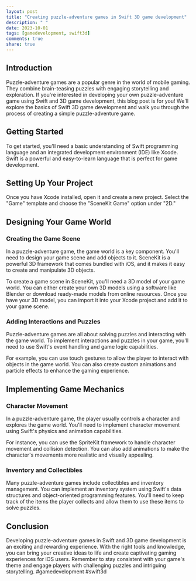 ```yaml
---
layout: post
title: "Creating puzzle-adventure games in Swift 3D game development"
description: " "
date: 2023-10-01
tags: [gamedevelopment, swift3d]
comments: true
share: true
---
```


## Introduction
Puzzle-adventure games are a popular genre in the world of mobile gaming. They combine brain-teasing puzzles with engaging storytelling and exploration. If you're interested in developing your own puzzle-adventure game using Swift and 3D game development, this blog post is for you! We'll explore the basics of Swift 3D game development and walk you through the process of creating a simple puzzle-adventure game.

## Getting Started
To get started, you'll need a basic understanding of Swift programming language and an integrated development environment (IDE) like Xcode. Swift is a powerful and easy-to-learn language that is perfect for game development.

## Setting Up Your Project
Once you have Xcode installed, open it and create a new project. Select the "Game" template and choose the "SceneKit Game" option under "2D."

## Designing Your Game World
### Creating the Game Scene
In a puzzle-adventure game, the game world is a key component. You'll need to design your game scene and add objects to it. SceneKit is a powerful 3D framework that comes bundled with iOS, and it makes it easy to create and manipulate 3D objects.

To create a game scene in SceneKit, you'll need a 3D model of your game world. You can either create your own 3D models using a software like Blender or download ready-made models from online resources. Once you have your 3D model, you can import it into your Xcode project and add it to your game scene.

### Adding Interactions and Puzzles
Puzzle-adventure games are all about solving puzzles and interacting with the game world. To implement interactions and puzzles in your game, you'll need to use Swift's event handling and game logic capabilities.

For example, you can use touch gestures to allow the player to interact with objects in the game world. You can also create custom animations and particle effects to enhance the gaming experience.

## Implementing Game Mechanics
### Character Movement
In a puzzle-adventure game, the player usually controls a character and explores the game world. You'll need to implement character movement using Swift's physics and animation capabilities.

For instance, you can use the SpriteKit framework to handle character movement and collision detection. You can also add animations to make the character's movements more realistic and visually appealing.

### Inventory and Collectibles
Many puzzle-adventure games include collectibles and inventory management. You can implement an inventory system using Swift's data structures and object-oriented programming features. You'll need to keep track of the items the player collects and allow them to use these items to solve puzzles.

## Conclusion
Developing puzzle-adventure games in Swift and 3D game development is an exciting and rewarding experience. With the right tools and knowledge, you can bring your creative ideas to life and create captivating gaming experiences for iOS users. Remember to stay consistent with your game's theme and engage players with challenging puzzles and intriguing storytelling. #gamedevelopment #swift3d
